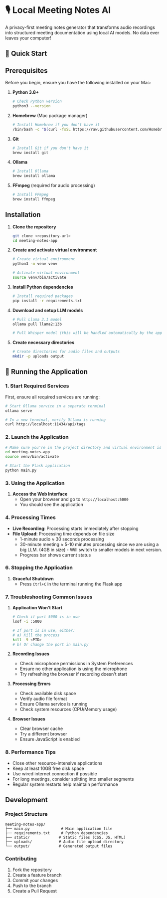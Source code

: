 # 🎙️ Local Meeting Notes AI

A privacy-first meeting notes generator that transforms audio recordings into structured meeting documentation using local AI models. No data ever leaves your computer!

## 🚀 Quick Start

## Prerequisites

Before you begin, ensure you have the following installed on your Mac:

1. **Python 3.8+**
   ```bash
   # Check Python version
   python3 --version
   ```

2. **Homebrew** (Mac package manager)
   ```bash
   # Install Homebrew if you don't have it
   /bin/bash -c "$(curl -fsSL https://raw.githubusercontent.com/Homebrew/install/HEAD/install.sh)"
   ```

3. **Git**
   ```bash
   # Install Git if you don't have it
   brew install git
   ```

4. **Ollama**
   ```bash
   # Install Ollama
   brew install ollama
   ```

5. **FFmpeg** (required for audio processing)
   ```bash
   # Install FFmpeg
   brew install ffmpeg
   ```

## Installation

1. **Clone the repository**
   ```bash
   git clone <repository-url>
   cd meeting-notes-app
   ```

2. **Create and activate virtual environment**
   ```bash
   # Create virtual environment
   python3 -m venv venv
   
   # Activate virtual environment
   source venv/bin/activate
   ```

3. **Install Python dependencies**
   ```bash
   # Install required packages
   pip install -r requirements.txt
   ```

4. **Download and setup LLM models**
   ```bash
   # Pull Llama 3.1 model
   ollama pull llama2:13b
   
   # Pull Whisper model (this will be handled automatically by the app on first run)
   ```

5. **Create necessary directories**
   ```bash
   # Create directories for audio files and outputs
   mkdir -p uploads output
   ```

## 🚀 Running the Application

### 1. Start Required Services

First, ensure all required services are running:

```bash
# Start Ollama service in a separate terminal
ollama serve

# In a new terminal, verify Ollama is running
curl http://localhost:11434/api/tags
```

### 2. Launch the Application

```bash
# Make sure you're in the project directory and virtual environment is activated
cd meeting-notes-app
source venv/bin/activate

# Start the Flask application
python main.py
```

### 3. Using the Application

1. **Access the Web Interface**
   - Open your browser and go to `http://localhost:5000`
   - You should see the application

### 4. Processing Times

- **Live Recording**: Processing starts immediately after stopping
- **File Upload**: Processing time depends on file size
  - 1-minute audio ≈ 30 seconds processing
  - 30-minute meeting ≈ 5-10 minutes processing since we are using a big LLM. (4GB in size) - Will switch to smaller models in next version. 
  - Progress bar shows current status

### 6. Stopping the Application

1. **Graceful Shutdown**
   - Press `Ctrl+C` in the terminal running the Flask app

### 7. Troubleshooting Common Issues

1. **Application Won't Start**
   ```bash
   # Check if port 5000 is in use
   lsof -i :5000
   
   # If port is in use, either:
   # a) Kill the process
   kill -9 <PID>
   # b) Or change the port in main.py
   ```

2. **Recording Issues**
   - Check microphone permissions in System Preferences
   - Ensure no other application is using the microphone
   - Try refreshing the browser if recording doesn't start

3. **Processing Errors**
   - Check available disk space
   - Verify audio file format
   - Ensure Ollama service is running
   - Check system resources (CPU/Memory usage)

4. **Browser Issues**
   - Clear browser cache
   - Try a different browser
   - Ensure JavaScript is enabled

### 8. Performance Tips

- Close other resource-intensive applications
- Keep at least 10GB free disk space
- Use wired internet connection if possible
- For long meetings, consider splitting into smaller segments
- Regular system restarts help maintain performance

## Development

### Project Structure
```
meeting-notes-app/
├── main.py              # Main application file
├── requirements.txt     # Python dependencies
├── static/             # Static files (CSS, JS, HTML)
├── uploads/            # Audio file upload directory
└── output/             # Generated output files
```

### Contributing

1. Fork the repository
2. Create a feature branch
3. Commit your changes
4. Push to the branch
5. Create a Pull Request
